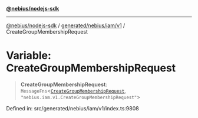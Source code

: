 [**@nebius/nodejs-sdk**](../../../../../README.md)

***

[@nebius/nodejs-sdk](../../../../../README.md) / [generated/nebius/iam/v1](../README.md) / CreateGroupMembershipRequest

# Variable: CreateGroupMembershipRequest

> **CreateGroupMembershipRequest**: `MessageFns`\<[`CreateGroupMembershipRequest`](../interfaces/CreateGroupMembershipRequest.md), `"nebius.iam.v1.CreateGroupMembershipRequest"`\>

Defined in: src/generated/nebius/iam/v1/index.ts:9808
